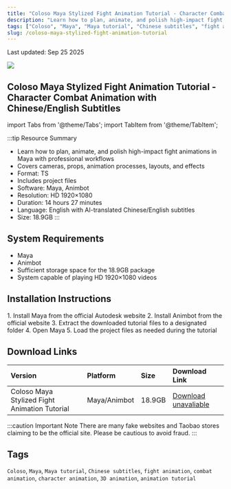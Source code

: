 ```yaml
---
title: "Coloso Maya Stylized Fight Animation Tutorial - Character Combat Animation with Chinese/English Subtitles"
description: "Learn how to plan, animate, and polish high-impact fight animations in Maya with professional workflows. Covers cameras, props, animation processes, layouts, and effects with Chinese/English subtitles."
tags: ["Coloso", "Maya", "Maya tutorial", "Chinese subtitles", "fight animation", "combat animation", "character animation", "3D animation", "animation tutorial"]
slug: /coloso-maya-stylized-fight-animation-tutorial
---
```


Last updated: Sep 25 2025

![](https://www.gfxcamp.com/wp-content/uploads/2025/09/Unleash-the-Action-Crafting-Stylized-Fight-Sequences.jpg)

## Coloso Maya Stylized Fight Animation Tutorial - Character Combat Animation with Chinese/English Subtitles

import Tabs from '@theme/Tabs';
import TabItem from '@theme/TabItem';

:::tip Resource Summary
- Learn how to plan, animate, and polish high-impact fight animations in Maya with professional workflows
- Covers cameras, props, animation processes, layouts, and effects
- Format: TS
- Includes project files
- Software: Maya, Animbot
- Resolution: HD 1920×1080
- Duration: 14 hours 27 minutes
- Language: English with AI-translated Chinese/English subtitles
- Size: 18.9GB
:::

## System Requirements

- Maya
- Animbot
- Sufficient storage space for the 18.9GB package
- System capable of playing HD 1920×1080 videos

## Installation Instructions

<Tabs>
<TabItem value="maya" label="Maya">
1. Install Maya from the official Autodesk website
2. Install Animbot from the official website
3. Extract the downloaded tutorial files to a designated folder
4. Open Maya
5. Load the project files as needed during the tutorial
</TabItem>
</Tabs>

## Download Links

| Version | Platform | Size | Download Link |
| :--- | :--- | :--- | :--- |
| Coloso Maya Stylized Fight Animation Tutorial | Maya/Animbot | 18.9GB | [Download unavaliable](#) |

:::caution Important Note
There are many fake websites and Taobao stores claiming to be the official site. Please be cautious to avoid fraud.
:::

## Tags

`Coloso`, `Maya`, `Maya tutorial`, `Chinese subtitles`, `fight animation`, `combat animation`, `character animation`, `3D animation`, `animation tutorial`
